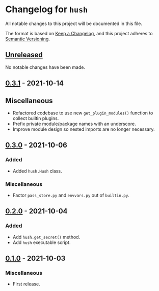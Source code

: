 # Changelog for `hush`

All notable changes to this project will be documented in this file.

The format is based on [Keep a Changelog], and this project adheres to
[Semantic Versioning].

[Keep a Changelog]: https://keepachangelog.com/en/1.0.0/
[Semantic Versioning]: https://semver.org/


## [Unreleased](https://github.com/bbugyi200/hush/compare/0.3.1...HEAD)

No notable changes have been made.

## [0.3.1](https://github.com/bbugyi200/hush/compare/0.3.0...0.3.1) - 2021-10-14

## Miscellaneous

* Refactored codebase to use new `get_plugin_modules()` function to collect
  builtin plugins.
* Prefix private module/package names with an underscore.
* Improve module design so nested imports are no longer necessary.

## [0.3.0](https://github.com/bbugyi200/hush/compare/0.2.0...0.3.0) - 2021-10-06

### Added

* Added `hush.Hush` class.

### Miscellaneous

* Factor  `pass_store.py` and `envvars.py` out of `builtin.py`.

## [0.2.0](https://github.com/bbugyi200/hush/compare/0.1.0...0.2.0) - 2021-10-04

### Added

* Add `hush.get_secret()` method.
* Add `hush` executable script.

## [0.1.0](https://github.com/bbugyi200/hush/releases/tag/0.1.0) - 2021-10-03

### Miscellaneous

* First release.
